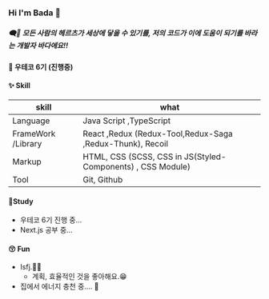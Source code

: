### Hi I'm Bada 🐳

##### 🗨️🐋 모든 사람의 헤르츠가 세상에 닿을 수 있기를, 저의 코드가 이에 도움이 되기를 바라는 개발자 바다에요!!

#### 🏫 우테코 6기 (진행중)
#### ✨ Skill
|skill|what|
|--|--|
|Language |Java Script ,TypeScript|
|FrameWork /Library|React ,Redux (Redux-Tool,Redux-Saga ,Redux-Thunk), Recoil|
|Markup|HTML, CSS (SCSS, CSS in JS(Styled-Components) , CSS Module)|
|Tool|Git, Github|

#### 🌱Study
- 우테코 6기 진행 중...
- Next.js 공부 중...

#### 😚 Fun
- Isfj.🐜🌿
  - 계획, 효율적인 것을 좋아해요.😁
- 집에서 에너지 충천 중.... 🔋
